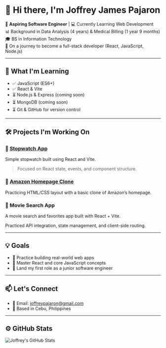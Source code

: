 
# 👋 Hi there, I'm Joffrey James Pajaron

🧠 **Aspiring Software Engineer** | 💻 Currently Learning Web Development  
📊 Background in Data Analysis (4 years) & Medical Billing (1 year 9 months)  
🎓 BS in Information Technology  
🌱 On a journey to become a full-stack developer (React, JavaScript, Node.js)

---

## 🧩 What I'm Learning

- ✅ JavaScript (ES6+)
- ✅ React & Vite
- ⏳ Node.js & Express (coming soon)
- ⏳ MongoDB (coming soon)
- ⏳ Git & GitHub for version control

---

## 🛠 Projects I'm Working On

### 🔹 [Stopwatch App](https://joffreyxd.github.io/Stopwatch-react-app/)
Simple stopwatch built using React and Vite.  
> Focused on React state, events, and component structure.

### 🔹 [Amazon Homepage Clone](https://joffreyxd.github.io/updated-amazon-clone/)
Practicing HTML/CSS layout with a basic clone of Amazon’s homepage.

### 🔹 Movie Search App
A movie search and favorites app built with React + Vite.

Practiced API integration, state management, and client-side routing.

---

## 💡 Goals

- 🔁 Practice building real-world web apps
- 🧠 Master React and core JavaScript concepts
- 💼 Land my first role as a junior software engineer

---

## 📫 Let's Connect

- 📧 Email: joffreypajaron@gmail.com  
- 📍 Based in Cebu, Philippines  

---

## ⚙️ GitHub Stats

![Joffrey's GitHub Stats](https://github-readme-stats.vercel.app/api?username=JoffreyxD&show_icons=true&theme=radical)

